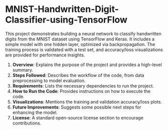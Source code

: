 # MNIST-Handwritten-Digit-Classifier-using-TensorFlow
This project demonstrates building a neural network to classify handwritten digits from the MNIST dataset using TensorFlow and Keras. It includes a simple model with one hidden layer, optimized via backpropagation. The training process is validated with a test set, and accuracy/loss visualizations are provided for performance insights.




1. **Overview**: Explains the purpose of the project and provides a high-level summary.
2. **Steps Followed**: Describes the workflow of the code, from data preprocessing to model evaluation.
3. **Requirements**: Lists the necessary dependencies to run the project.
4. **How to Run the Code**: Provides instructions on how to execute the code.
5. **Visualizations**: Mentions the training and validation accuracy/loss plots.
6. **Future Improvements**: Suggests some possible next steps for enhancing the model.
7. **License**: A standard open-source license section to encourage contributions.
